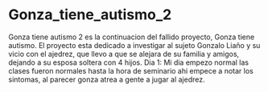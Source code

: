 # Gonza_tiene_autismo_2
Gonza tiene autismo 2 es la continuacion del fallido proyecto, Gonza tiene autismo. El proyecto esta dedicado a investigar al sujeto Gonzalo Liaño y su vicio con el ajedrez, que llevo a que se alejara de su familia y amigos, dejando a su esposa soltera con 4 hijos.
Dia 1: Mi dia empezo normal las clases fueron normales hasta la hora de seminario ahi empece a notar los sintomas, al parecer gonza atrea a gente a jugar al ajedrez.
